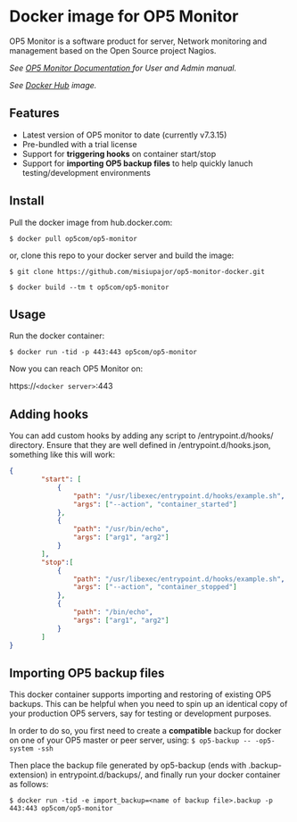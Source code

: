 # Docker image for OP5 Monitor

OP5 Monitor is a software product for server, Network monitoring and management based on the Open Source project Nagios. 

*See [OP5 Monitor Documentation	](https://kb.op5.com/x/KwCP) for User and Admin manual.*

*See [Docker Hub](https://hub.docker.com/r/misiupajor/op5-monitor) image.*

## Features

 * Latest version of OP5 monitor to date (currently v7.3.15)
 * Pre-bundled with a trial license
 * Support for **triggering hooks** on container start/stop
 * Support for **importing OP5 backup files** to help quickly lanuch testing/development environments

## Install

Pull the docker image from hub.docker.com:

`$ docker pull op5com/op5-monitor`

or, clone this repo to your docker server and build the image:

`$ git clone https://github.com/misiupajor/op5-monitor-docker.git`

`$ docker build --tm t op5com/op5-monitor`


## Usage

Run the docker container:

`$ docker run -tid -p 443:443 op5com/op5-monitor`

Now you can reach OP5 Monitor on:

https://`<docker server>`:443

## Adding hooks

You can add custom hooks by adding any script to /entrypoint.d/hooks/ directory. Ensure that they are well defined in /entrypoint.d/hooks.json, something like this will work:

```json
{
        "start": [
            {   
                "path": "/usr/libexec/entrypoint.d/hooks/example.sh",
                "args": ["--action", "container_started"]
            },  
            {   
                "path": "/usr/bin/echo",
                "args": ["arg1", "arg2"]
            }   
        ],  
        "stop":[
            {   
                "path": "/usr/libexec/entrypoint.d/hooks/example.sh",
                "args": ["--action", "container_stopped"]
            },
            {
                "path": "/bin/echo",
                "args": ["arg1", "arg2"]
            }
        ]   
}
```

## Importing OP5 backup files


This docker container supports importing and restoring of existing OP5 backups. This can be helpful when you need to spin up an identical copy of your production OP5 servers, say for testing or development purposes.

In order to do so, you first need to create a **compatible** backup for docker on one of your OP5 master or peer server, using:
`$ op5-backup -- -op5-system -ssh`

Then place the backup file generated by op5-backup (ends with .backup-extension) in entrypoint.d/backups/, and finally run your docker container as follows:

`$ docker run -tid -e import_backup=<name of backup file>.backup -p 443:443 op5com/op5-monitor`
